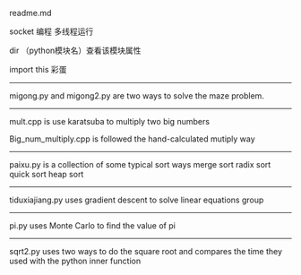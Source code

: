 readme.md

socket 编程
多线程运行

dir （python模块名）查看该模块属性

import this 彩蛋

------------------------------------------------------------------
migong.py and migong2.py are two ways to solve the maze problem.

-------------------------------------------------------------------

mult.cpp is use karatsuba to multiply two big numbers

Big_num_multiply.cpp is followed the hand-calculated mutiply way


-------------------------------------------------------------------
paixu.py is a collection of some typical sort ways
	merge sort
	radix sort
	quick sort
	heap sort

------------------------------------------------------------------
tiduxiajiang.py uses gradient descent to solve linear equations group

--------------------------------------------------------------------
pi.py uses Monte Carlo to find the value of pi

---------------------------------------
sqrt2.py uses two ways to do the square root and compares the time they used with the python inner function

